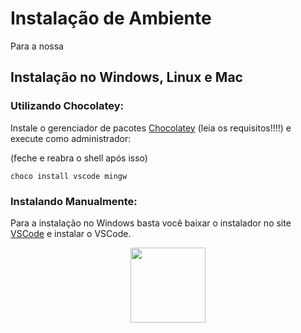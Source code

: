 # Instalação de Ambiente 

Para a nossa 

## Instalação no Windows, Linux e Mac
### Utilizando Chocolatey:

Instale o gerenciador de pacotes [Chocolatey](https://chocolatey.org/docs/installation) (leia os requisitos!!!!) e execute como administrador:

(feche e reabra o shell após isso)

`choco install vscode mingw`

### Instalando Manualmente:

Para a instalação no Windows basta você baixar o instalador no site [VSCode](https://code.visualstudio.com/) e instalar o VSCode.

<p align="center">
    <img src="https://i.imgur.com/QJYna1V.png" width="120" >
</p>
